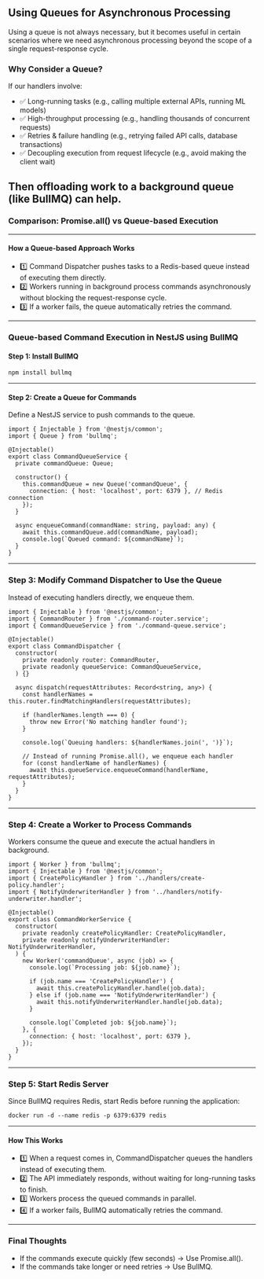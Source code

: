 ## Using Queues for Asynchronous Processing

Using a queue is not always necessary, but it becomes useful in certain scenarios where we need asynchronous processing beyond the scope of a single request-response cycle.

### Why Consider a Queue?

If our handlers involve:
* ✅ Long-running tasks (e.g., calling multiple external APIs, running ML models)
* ✅ High-throughput processing (e.g., handling thousands of concurrent requests)
* ✅ Retries & failure handling (e.g., retrying failed API calls, database transactions)
* ✅ Decoupling execution from request lifecycle (e.g., avoid making the client wait)

Then offloading work to a background queue (like BullMQ) can help.
---

### Comparison: Promise.all() vs Queue-based Execution


---

#### How a Queue-based Approach Works

* 1️⃣ Command Dispatcher pushes tasks to a Redis-based queue instead of executing them directly.
* 2️⃣ Workers running in background process commands asynchronously without blocking the request-response cycle.
* 3️⃣ If a worker fails, the queue automatically retries the command.


---

### Queue-based Command Execution in NestJS using BullMQ

#### Step 1: Install BullMQ

```
npm install bullmq
```

---

#### Step 2: Create a Queue for Commands

Define a NestJS service to push commands to the queue.

```
import { Injectable } from '@nestjs/common';
import { Queue } from 'bullmq';

@Injectable()
export class CommandQueueService {
  private commandQueue: Queue;

  constructor() {
    this.commandQueue = new Queue('commandQueue', {
      connection: { host: 'localhost', port: 6379 }, // Redis connection
    });
  }

  async enqueueCommand(commandName: string, payload: any) {
    await this.commandQueue.add(commandName, payload);
    console.log(`Queued command: ${commandName}`);
  }
}
```

---

### Step 3: Modify Command Dispatcher to Use the Queue
Instead of executing handlers directly, we enqueue them.
```
import { Injectable } from '@nestjs/common';
import { CommandRouter } from './command-router.service';
import { CommandQueueService } from './command-queue.service';

@Injectable()
export class CommandDispatcher {
  constructor(
    private readonly router: CommandRouter,
    private readonly queueService: CommandQueueService,
  ) {}

  async dispatch(requestAttributes: Record<string, any>) {
    const handlerNames = this.router.findMatchingHandlers(requestAttributes);

    if (handlerNames.length === 0) {
      throw new Error('No matching handler found');
    }

    console.log(`Queuing handlers: ${handlerNames.join(', ')}`);

    // Instead of running Promise.all(), we enqueue each handler
    for (const handlerName of handlerNames) {
      await this.queueService.enqueueCommand(handlerName, requestAttributes);
    }
  }
}
```

---

### Step 4: Create a Worker to Process Commands

Workers consume the queue and execute the actual handlers in background.
```
import { Worker } from 'bullmq';
import { Injectable } from '@nestjs/common';
import { CreatePolicyHandler } from '../handlers/create-policy.handler';
import { NotifyUnderwriterHandler } from '../handlers/notify-underwriter.handler';

@Injectable()
export class CommandWorkerService {
  constructor(
    private readonly createPolicyHandler: CreatePolicyHandler,
    private readonly notifyUnderwriterHandler: NotifyUnderwriterHandler,
  ) {
    new Worker('commandQueue', async (job) => {
      console.log(`Processing job: ${job.name}`);

      if (job.name === 'CreatePolicyHandler') {
        await this.createPolicyHandler.handle(job.data);
      } else if (job.name === 'NotifyUnderwriterHandler') {
        await this.notifyUnderwriterHandler.handle(job.data);
      }

      console.log(`Completed job: ${job.name}`);
    }, {
      connection: { host: 'localhost', port: 6379 },
    });
  }
}
```

---

### Step 5: Start Redis Server

Since BullMQ requires Redis, start Redis before running the application:
```
docker run -d --name redis -p 6379:6379 redis
```

---

#### How This Works

* 1️⃣ When a request comes in, CommandDispatcher queues the handlers instead of executing them.
* 2️⃣ The API immediately responds, without waiting for long-running tasks to finish.
* 3️⃣ Workers process the queued commands in parallel.
* 4️⃣ If a worker fails, BullMQ automatically retries the command.


---

### Final Thoughts

* If the commands execute quickly (few seconds) → Use Promise.all().
* If the commands take longer or need retries → Use BullMQ.


